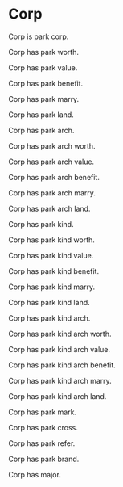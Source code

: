 # Corp

Corp is park corp.

Corp has park worth.

Corp has park value.

Corp has park benefit.

Corp has park marry.

Corp has park land.

Corp has park arch.

Corp has park arch worth.

Corp has park arch value.

Corp has park arch benefit.

Corp has park arch marry.

Corp has park arch land.

Corp has park kind.

Corp has park kind worth.

Corp has park kind value.

Corp has park kind benefit.

Corp has park kind marry.

Corp has park kind land.

Corp has park kind arch.

Corp has park kind arch worth.

Corp has park kind arch value.

Corp has park kind arch benefit.

Corp has park kind arch marry.

Corp has park kind arch land.

Corp has park mark.

Corp has park cross.

Corp has park refer.

Corp has park brand.

Corp has major.